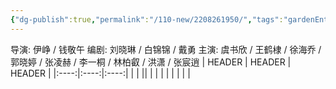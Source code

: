 ```yaml
---
{"dg-publish":true,"permalink":"/110-new/2208261950/","tags":"gardenEntry","dgHomeLink":true,"dgPassFrontmatter":false}
---
```


导演: 伊峥 / 钱敬午
编剧: 刘晓琳 / 白锦锦 / 戴勇
主演: 虞书欣 / 王鹤棣 / 徐海乔 / 郭晓婷 / 张凌赫 / 李一桐 / 林柏叡 / 洪潇 / 张宸逍
| HEADER | HEADER | HEADER |
|:----:|:----:|:----:|
|      |      ||
|      |      |      |
|      |      |      |